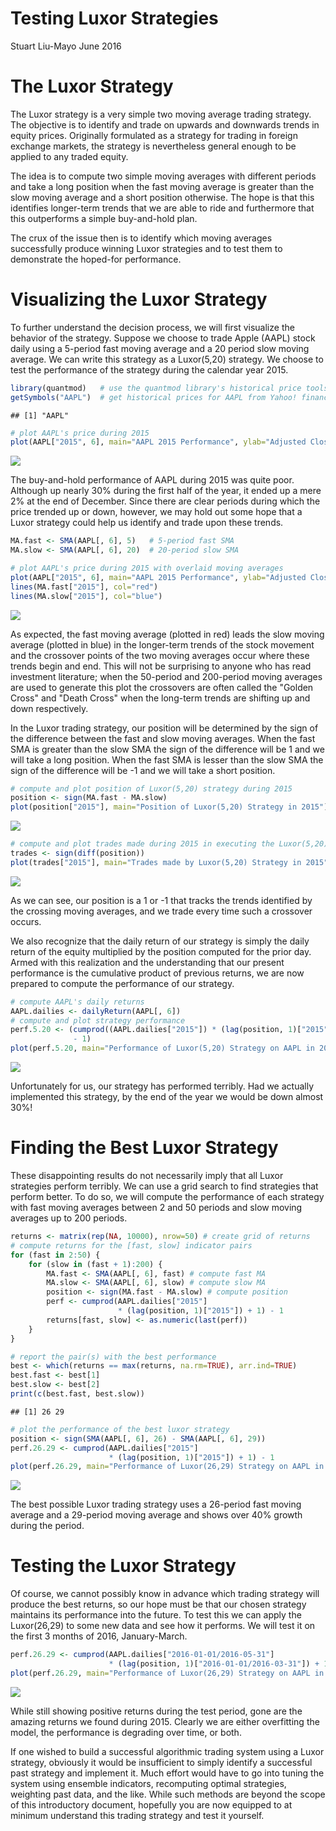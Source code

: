 Testing Luxor Strategies
================
Stuart Liu-Mayo
June 2016

The Luxor Strategy
==================

The Luxor strategy is a very simple two moving average trading strategy. The objective is to identify and trade on upwards and downwards trends in equity prices. Originally formulated as a strategy for trading in foreign exchange markets, the strategy is nevertheless general enough to be applied to any traded equity.

The idea is to compute two simple moving averages with different periods and take a long position when the fast moving average is greater than the slow moving average and a short position otherwise. The hope is that this identifies longer-term trends that we are able to ride and furthermore that this outperforms a simple buy-and-hold plan.

The crux of the issue then is to identify which moving averages successfully produce winning Luxor strategies and to test them to demonstrate the hoped-for performance.

Visualizing the Luxor Strategy
==============================

To further understand the decision process, we will first visualize the behavior of the strategy. Suppose we choose to trade Apple (AAPL) stock daily using a 5-period fast moving average and a 20 period slow moving average. We can write this strategy as a Luxor(5,20) strategy. We choose to test the performance of the strategy during the calendar year 2015.

``` r
library(quantmod)   # use the quantmod library's historical price tools
getSymbols("AAPL")  # get historical prices for AAPL from Yahoo! finance
```

    ## [1] "AAPL"

``` r
# plot AAPL's price during 2015
plot(AAPL["2015", 6], main="AAPL 2015 Performance", ylab="Adjusted Close")
```

![](test-luxor_files/figure-markdown_github/unnamed-chunk-1-1.png)

The buy-and-hold performance of AAPL during 2015 was quite poor. Although up nearly 30% during the first half of the year, it ended up a mere 2% at the end of December. Since there are clear periods during which the price trended up or down, however, we may hold out some hope that a Luxor strategy could help us identify and trade upon these trends.

``` r
MA.fast <- SMA(AAPL[, 6], 5)   # 5-period fast SMA
MA.slow <- SMA(AAPL[, 6], 20)  # 20-period slow SMA

# plot AAPL's price during 2015 with overlaid moving averages
plot(AAPL["2015", 6], main="AAPL 2015 Performance", ylab="Adjusted Close")
lines(MA.fast["2015"], col="red")
lines(MA.slow["2015"], col="blue")
```

![](test-luxor_files/figure-markdown_github/unnamed-chunk-2-1.png)

As expected, the fast moving average (plotted in red) leads the slow moving average (plotted in blue) in the longer-term trends of the stock movement and the crossover points of the two moving averages occur where these trends begin and end. This will not be surprising to anyone who has read investment literature; when the 50-period and 200-period moving averages are used to generate this plot the crossovers are often called the "Golden Cross" and "Death Cross" when the long-term trends are shifting up and down respectively.

In the Luxor trading strategy, our position will be determined by the sign of the difference between the fast and slow moving averages. When the fast SMA is greater than the slow SMA the sign of the difference will be 1 and we will take a long position. When the fast SMA is lesser than the slow SMA the sign of the difference will be -1 and we will take a short position.

``` r
# compute and plot position of Luxor(5,20) strategy during 2015
position <- sign(MA.fast - MA.slow)
plot(position["2015"], main="Position of Luxor(5,20) Strategy in 2015")
```

![](test-luxor_files/figure-markdown_github/unnamed-chunk-3-1.png)

``` r
# compute and plot trades made during 2015 in executing the Luxor(5,20)
trades <- sign(diff(position))
plot(trades["2015"], main="Trades made by Luxor(5,20) Strategy in 2015")
```

![](test-luxor_files/figure-markdown_github/unnamed-chunk-3-2.png)

As we can see, our position is a 1 or -1 that tracks the trends identified by the crossing moving averages, and we trade every time such a crossover occurs.

We also recognize that the daily return of our strategy is simply the daily return of the equity multiplied by the position computed for the prior day. Armed with this realization and the understanding that our present performance is the cumulative product of previous returns, we are now prepared to compute the performance of our strategy.

``` r
# compute AAPL's daily returns
AAPL.dailies <- dailyReturn(AAPL[, 6])
# compute and plot strategy performance
perf.5.20 <- (cumprod((AAPL.dailies["2015"]) * (lag(position, 1)["2015"]) + 1)
              - 1)
plot(perf.5.20, main="Performance of Luxor(5,20) Strategy on AAPL in 2015")
```

![](test-luxor_files/figure-markdown_github/unnamed-chunk-4-1.png)

Unfortunately for us, our strategy has performed terribly. Had we actually implemented this strategy, by the end of the year we would be down almost 30%!

Finding the Best Luxor Strategy
===============================

These disappointing results do not necessarily imply that all Luxor strategies perform terribly. We can use a grid search to find strategies that perform better. To do so, we will compute the performance of each strategy with fast moving averages between 2 and 50 periods and slow moving averages up to 200 periods.

``` r
returns <- matrix(rep(NA, 10000), nrow=50) # create grid of returns 
# compute returns for the [fast, slow] indicator pairs
for (fast in 2:50) {
    for (slow in (fast + 1):200) {
        MA.fast <- SMA(AAPL[, 6], fast) # compute fast MA
        MA.slow <- SMA(AAPL[, 6], slow) # compute slow MA
        position <- sign(MA.fast - MA.slow) # compute position
        perf <- cumprod(AAPL.dailies["2015"]
                        * (lag(position, 1)["2015"]) + 1) - 1
        returns[fast, slow] <- as.numeric(last(perf))
    }
}

# report the pair(s) with the best performance
best <- which(returns == max(returns, na.rm=TRUE), arr.ind=TRUE)
best.fast <- best[1]
best.slow <- best[2]
print(c(best.fast, best.slow))
```

    ## [1] 26 29

``` r
# plot the performance of the best luxor strategy
position <- sign(SMA(AAPL[, 6], 26) - SMA(AAPL[, 6], 29))
perf.26.29 <- cumprod(AAPL.dailies["2015"]
                      * (lag(position, 1)["2015"]) + 1) - 1
plot(perf.26.29, main="Performance of Luxor(26,29) Strategy on AAPL in 2015")
```

![](test-luxor_files/figure-markdown_github/unnamed-chunk-5-1.png)

The best possible Luxor trading strategy uses a 26-period fast moving average and a 29-period moving average and shows over 40% growth during the period.

Testing the Luxor Strategy
==========================

Of course, we cannot possibly know in advance which trading strategy will produce the best returns, so our hope must be that our chosen strategy maintains its performance into the future. To test this we can apply the Luxor(26,29) to some new data and see how it performs. We will test it on the first 3 months of 2016, January-March.

``` r
perf.26.29 <- cumprod(AAPL.dailies["2016-01-01/2016-05-31"]
                      * (lag(position, 1)["2016-01-01/2016-03-31"]) + 1) - 1
plot(perf.26.29, main="Performance of Luxor(26,29) Strategy on AAPL in 2016")
```

![](test-luxor_files/figure-markdown_github/unnamed-chunk-6-1.png)

While still showing positive returns during the test period, gone are the amazing returns we found during 2015. Clearly we are either overfitting the model, the performance is degrading over time, or both.

If one wished to build a successful algorithmic trading system using a Luxor strategy, obviously it would be insufficient to simply identify a successful past strategy and implement it. Much effort would have to go into tuning the system using ensemble indicators, recomputing optimal strategies, weighting past data, and the like. While such methods are beyond the scope of this introductory document, hopefully you are now equipped to at minimum understand this trading strategy and test it yourself.
